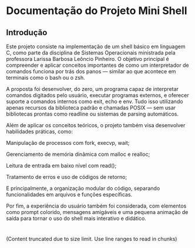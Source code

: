 # Documentação do Projeto Mini Shell 

## Introdução

Este projeto consiste na implementação de um shell básico em linguagem C, como parte da disciplina de Sistemas Operacionais ministrada pela professora Larissa Barbosa Leôncio Pinheiro. O objetivo principal é compreender e aplicar conceitos importantes de como um interpretador de comandos funciona por trás dos panos — similar ao que acontece em terminais como o bash ou o zsh.

A proposta foi desenvolver, do zero, um programa capaz de interpretar comandos digitados pelo usuário, executar programas externos, e oferecer suporte a comandos internos como exit, echo e env. Tudo isso utilizando apenas recursos da biblioteca padrão e chamadas POSIX — sem usar bibliotecas prontas como readline ou sistemas de parsing automáticos.

Além de aplicar os conceitos teóricos, o projeto também visa desenvolver habilidades práticas, como:

Manipulação de processos com fork, execvp, wait;

Gerenciamento de memória dinâmica com malloc e realloc;

Leitura de entrada em baixo nível com read();

Tratamento de erros e uso de códigos de retorno;

E principalmente, a organização modular do código, separando funcionalidades em arquivos e funções específicas.

Por fim, a experiência do usuário também foi considerada, com elementos como prompt colorido, mensagens amigáveis e uma pequena animação de saída para tornar o uso do shell mais interativo e didático.



#
(Content truncated due to size limit. Use line ranges to read in chunks)
